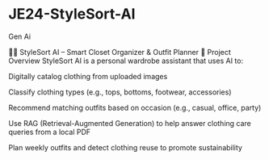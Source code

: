 # JE24-StyleSort-AI
Gen Ai

👜👟 StyleSort AI – Smart Closet Organizer & Outfit Planner
🧠 Project Overview
StyleSort AI is a personal wardrobe assistant that uses AI to:

Digitally catalog clothing from uploaded images

Classify clothing types (e.g., tops, bottoms, footwear, accessories)

Recommend matching outfits based on occasion (e.g., casual, office, party)

Use RAG (Retrieval-Augmented Generation) to help answer clothing care queries from a local PDF

Plan weekly outfits and detect clothing reuse to promote sustainability

